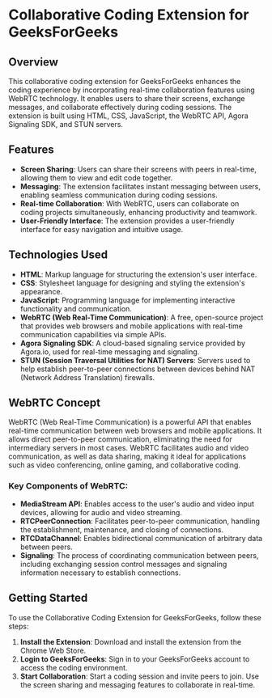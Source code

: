 # Collaborative Coding Extension for GeeksForGeeks

## Overview

This collaborative coding extension for GeeksForGeeks enhances the coding experience by incorporating real-time collaboration features using WebRTC technology. It enables users to share their screens, exchange messages, and collaborate effectively during coding sessions. The extension is built using HTML, CSS, JavaScript, the WebRTC API, Agora Signaling SDK, and STUN servers.

## Features

- **Screen Sharing**: Users can share their screens with peers in real-time, allowing them to view and edit code together.
- **Messaging**: The extension facilitates instant messaging between users, enabling seamless communication during coding sessions.
- **Real-time Collaboration**: With WebRTC, users can collaborate on coding projects simultaneously, enhancing productivity and teamwork.
- **User-Friendly Interface**: The extension provides a user-friendly interface for easy navigation and intuitive usage.

## Technologies Used

- **HTML**: Markup language for structuring the extension's user interface.
- **CSS**: Stylesheet language for designing and styling the extension's appearance.
- **JavaScript**: Programming language for implementing interactive functionality and communication.
- **WebRTC (Web Real-Time Communication)**: A free, open-source project that provides web browsers and mobile applications with real-time communication capabilities via simple APIs.
- **Agora Signaling SDK**: A cloud-based signaling service provided by Agora.io, used for real-time messaging and signaling.
- **STUN (Session Traversal Utilities for NAT) Servers**: Servers used to help establish peer-to-peer connections between devices behind NAT (Network Address Translation) firewalls.

## WebRTC Concept

WebRTC (Web Real-Time Communication) is a powerful API that enables real-time communication between web browsers and mobile applications. It allows direct peer-to-peer communication, eliminating the need for intermediary servers in most cases. WebRTC facilitates audio and video communication, as well as data sharing, making it ideal for applications such as video conferencing, online gaming, and collaborative coding.

### Key Components of WebRTC:

- **MediaStream API**: Enables access to the user's audio and video input devices, allowing for audio and video streaming.
- **RTCPeerConnection**: Facilitates peer-to-peer communication, handling the establishment, maintenance, and closing of connections.
- **RTCDataChannel**: Enables bidirectional communication of arbitrary data between peers.
- **Signaling**: The process of coordinating communication between peers, including exchanging session control messages and signaling information necessary to establish connections.

## Getting Started

To use the Collaborative Coding Extension for GeeksForGeeks, follow these steps:

1. **Install the Extension**: Download and install the extension from the Chrome Web Store.
2. **Login to GeeksForGeeks**: Sign in to your GeeksForGeeks account to access the coding environment.
3. **Start Collaboration**: Start a coding session and invite peers to join. Use the screen sharing and messaging features to collaborate in real-time.


